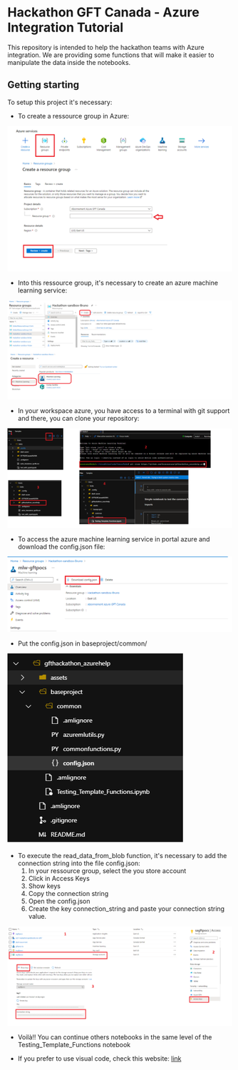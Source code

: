 # Hackathon GFT Canada - Azure Integration Tutorial

This repository is intended to help the hackathon teams with Azure integration. We are providing some functions that will make it easier to manipulate the data inside the notebooks.

## Getting starting

To setup this project it's necessary:
- To create a ressource group in Azure:

![Creating a resource group](assets/rg.png "Creating a resource group")

- Into this ressource group, it's necessary to create an azure machine learning service:

![Creating a machine learning service](assets/mlservice.png "Creating a machine learning service")

- In your workspace azure, you have access to a terminal with git support and there, you can clone your repository:

![Clonning the repository](assets/clone.png "Clonning the repository")

- To access the azure machine learning service in portal azure and download the config.json file:

![Download config.json file](assets/downloadconfigfile.png "Download config.json file")

- Put the config.json in baseproject/common/

![Put the config.json in baseproject/common/](assets/configfile.png "Put the config.json in baseproject/common/")

- To execute the read_data_from_blob function, it's necessary to add the connection string into the file config.json:
    1. In your ressource group, select the you store account
    2. Click in Access Keys
    3. Show keys
    4. Copy the connection string
    5. Open the config.json
    6. Create the key connection_string and paste your connection string value.

![Connection string](assets/connectstring.png "Connection string")

- Voilà!! You can continue others notebooks in the same level of the Testing_Template_Functions notebook

- If you prefer to use visual code, check this website: [link](https://docs.microsoft.com/en-us/azure/machine-learning/how-to-setup-vs-code)


